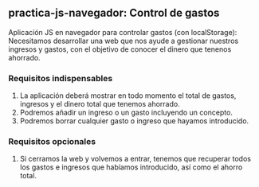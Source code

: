 ## practica-js-navegador: Control de gastos
Aplicación JS en navegador para controlar gastos (con localStorage): Necesitamos desarrollar una web que nos ayude a gestionar nuestros ingresos y gastos, con el objetivo de conocer el dinero que tenenos ahorrado.

### Requisitos indispensables
1. La aplicación deberá mostrar en todo momento el total de gastos, ingresos y el dinero total que tenemos ahorrado.
1. Podremos añadir un ingreso o un gasto incluyendo un concepto.
1. Podremos borrar cualquier gasto o ingreso que hayamos introducido.

### Requisitos opcionales
1. Si cerramos la web y volvemos a entrar, tenemos que recuperar todos los gastos e ingresos que habíamos introducido, así como el ahorro total.